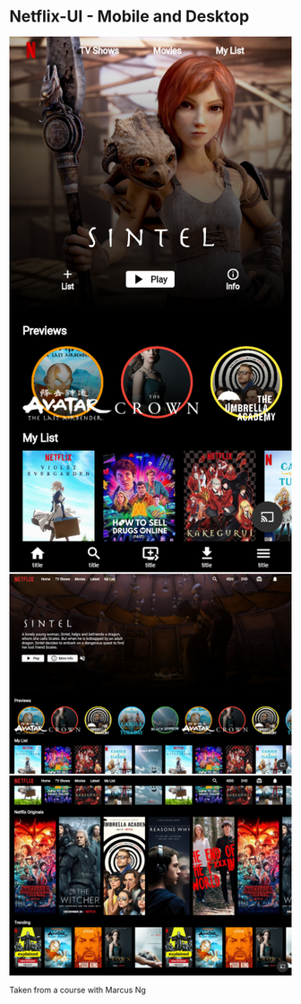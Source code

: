 # Netflix-UI - Mobile and Desktop


<p float="left">
  <img src="/images/img1.png"/>
  
<img src="/images/img2.png"/>

<img src="/images/img3.png"/> 

</p>

<p>Taken from a course with Marcus Ng</p>
